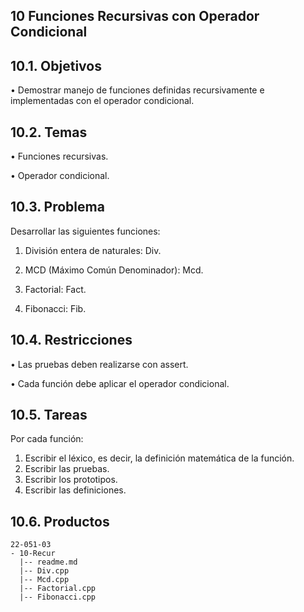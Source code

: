 
## 10 Funciones Recursivas con Operador Condicional
## 10.1. Objetivos
• Demostrar manejo de funciones definidas recursivamente e implementadas con el operador condicional.
## 10.2. Temas
• Funciones recursivas.

• Operador condicional.
## 10.3. Problema
Desarrollar las siguientes funciones:

1. División entera de naturales: Div.

2. MCD (Máximo Común Denominador): Mcd.

3. Factorial: Fact.

4. Fibonacci: Fib.

## 10.4. Restricciones
• Las pruebas deben realizarse con assert.

• Cada función debe aplicar el operador condicional.
## 10.5. Tareas
Por cada función:
1. Escribir el léxico, es decir, la definición matemática de la función.
2. Escribir las pruebas.
3. Escribir los prototipos.
4. Escribir las definiciones.
## 10.6. Productos

```
22-051-03
- 10-Recur 
  |-- readme.md 
  |-- Div.cpp 
  |-- Mcd.cpp 
  |-- Factorial.cpp 
  |-- Fibonacci.cpp
```

